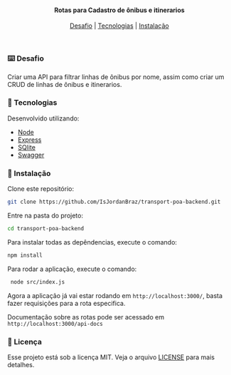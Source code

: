 <h4 align="center">
  <b>Rotas para Cadastro de ônibus e itinerarios</b>
</h4>

<p align="center">
  <a href="#-Desafio">Desafio</a> |
  <a href="#-tecnologias">Tecnologias</a> |
  <a href="#-instalação">Instalação</a> 
</p>

<br>

### ⌨️ Desafio

Criar uma API para filtrar linhas de ônibus por nome, assim como criar um CRUD de linhas de ônibus e itinerarios.

### 🚀 Tecnologias  

Desenvolvido utilizando:

* [Node](https://nodejs.org/en/)
* [Express](https://expressjs.com/pt-br/)
* [SQlite](https://www.sqlite.org/index.html)
* [Swagger](https://swagger.io/)


### 📀 Instalação

Clone este repositório:

```bash
git clone https://github.com/IsJordanBraz/transport-poa-backend.git
```

Entre na pasta do projeto:

```bash
cd transport-poa-backend
```

Para instalar todas as depêndencias, execute o comando:

```bash
npm install
```

Para rodar a aplicação, execute o comando:

```bash
 node src/index.js
```

Agora a aplicação já vai estar rodando em `http://localhost:3000/`, basta fazer requisições para a rota especifica.

Documentação sobre as rotas pode ser acessado em `http://localhost:3000/api-docs`


### 📝 Licença

Esse projeto está sob a licença MIT. Veja o arquivo [LICENSE](./LICENSE) para mais detalhes.
